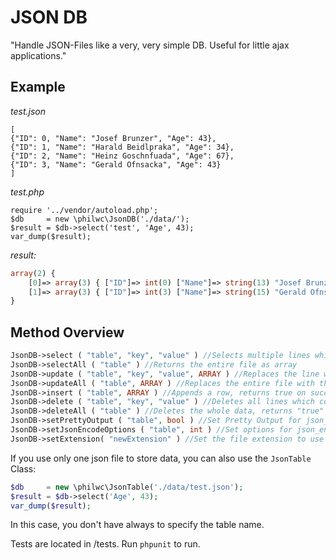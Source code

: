 # JSON DB

"Handle JSON-Files like a very, very simple DB. Useful for little ajax applications."

## Example

*test.json*

    [
    {"ID": 0, "Name": "Josef Brunzer", "Age": 43},
    {"ID": 1, "Name": "Harald Beidlpraka", "Age": 34},
    {"ID": 2, "Name": "Heinz Goschnfuada", "Age": 67},
    {"ID": 3, "Name": "Gerald Ofnsacka", "Age": 43}
    ]

*test.php*

    require '../vendor/autoload.php';
    $db     = new \philwc\JsonDB('./data/');
    $result = $db->select('test', 'Age', 43);
    var_dump($result);

*result:*

```php
array(2) {
    [0]=> array(3) { ["ID"]=> int(0) ["Name"]=> string(13) "Josef Brunzer" ["Age"]=> int(43) }
    [1]=> array(3) { ["ID"]=> int(3) ["Name"]=> string(15) "Gerald Ofnsacka" ["Age"]=> int(43) }
}
```

## Method Overview

```php
JsonDB->select ( "table", "key", "value" ) //Selects multiple lines which contains the key/value and returns it as array
JsonDB->selectAll ( "table" ) //Returns the entire file as array
JsonDB->update ( "table", "key", "value", ARRAY ) //Replaces the line which corresponds to the key/value with the array-data
JsonDB->updateAll ( "table", ARRAY ) //Replaces the entire file with the array-data
JsonDB->insert ( "table", ARRAY ) //Appends a row, returns true on success
JsonDB->delete ( "table", "key", "value" ) //Deletes all lines which corresponds to the key/value, returns number of deleted lines
JsonDB->deleteAll ( "table" ) //Deletes the whole data, returns "true" on success
JsonDB->setPrettyOutput ( "table", bool ) //Set Pretty Output for json_encode
JsonDB->setJsonEncodeOptions ( "table", int ) //Set options for json_encode
JsonDB->setExtension( "newExtension" ) //Set the file extension to use
```

If you use only one json file to store data, you can also use the `JsonTable` Class:

```php
$db     = new \philwc\JsonTable('./data/test.json');
$result = $db->select('Age', 43);
var_dump($result);
```

In this case, you don't have always to specify the table name.

Tests are located in /tests. Run `phpunit` to run. 